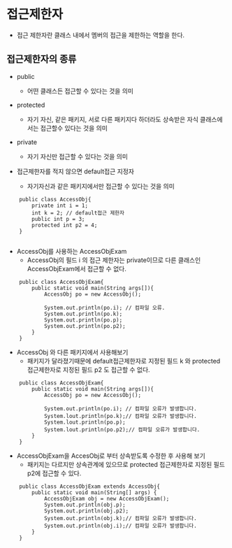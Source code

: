 # 접근제한자
- 접근 제한자란 클래스 내에서 멤버의 접근을 제한하는 역할을 한다.

## 접근제한자의 종류
- public
  - 어떤 클래스든 접근할 수 있다는 것을 의미
  
- protected
  - 자기 자신, 같은 패키지, 서로 다른 패키지다 하더라도 상속받은 자식 클래스에서는 접근할수 있다는 것을 의미
  
- private
  - 자기 자신만 접근할 수 있다는 것을 의미
  
- 접근제한자를 적지 않으면 default접근 지정자
  - 자기자신과 같은 패키지에서만 접근할 수 있다는 것을 의미

```
    public class AccessObj{
        private int i = 1;
        int k = 2; // default접근 제한자
        public int p = 3;
        protected int p2 = 4;
    }
   
```

- AccessObj를 사용하는 AccessObjExam
  - AccessObj의 필드 i 의 접근 제한자는 private이므로 다른 클래스인 AccessObjExam에서 접근할 수 없다.
  
```
    public class AccessObjExam{
        public static void main(String args[]){
            AccessObj po = new AccessObj();

            System.out.println(po.i); // 컴파일 오류.
            System.out.println(po.k);
            System.out.println(po.p);
            System.out.println(po.p2);
        }
    }
 ```
 
- AccessObj 와 다른 패키지에서 사용해보기
  - 패키지가 달라졌기때문에 default접근제한자로 지정된 필드 k 와 protected 접근제한자로 지정된 필드 p2 도 접근할 수 없다.
  
```
    public class AccessObjExam{
        public static void main(String args[]){
            AccessObj po = new AccessObj();

            System.out.println(po.i); // 컴파일 오류가 발생합니다.
            System.lout.println(po.k);// 컴파일 오류가 발생합니다.
            System.lout.println(po.p);
            System.lout.println(po.p2);// 컴파일 오류가 발생합니다.
        }
    }
```
    
- AccessObjExam을 AccesObj로 부터 상속받도록 수정한 후 사용해 보기
  - 패키지는 다르지만 상속관계에 있으므로 protected 접근제한자로 지정된 필드 p2에 접근할 수 있다.
  
```
    public class AccessObjExam extends AccessObj{
        public static void main(String[] args) {
            AccessObjExam obj = new AccessObjExam();
            System.out.println(obj.p);
            System.out.println(obj.p2);
            System.out.println(obj.k);// 컴파일 오류가 발생합니다.
            System.out.println(obj.i);// 컴파일 오류가 발생합니다.
        }
    }
```
